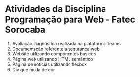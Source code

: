 <h1>Atividades da Disciplina Programação para Web - Fatec Sorocaba</h1>
<table>
  <ol>
    <li>Avaliação diagnóstica realizada na plataforma Teams</li>
    <li>Documentação referente a segurança web</li>
    <li>Website utilizando componentes básicos</li>
    <li>Página web utilizando HTML semântico</li>
    <li>Página de notícias utilizando flexbox</li>
    <li>Div que muda de cor</li>
  </ol>
</table>
